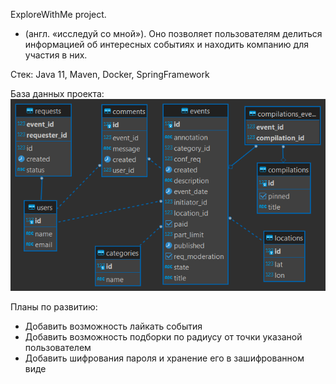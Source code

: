 ExploreWithMe project.

- (англ. «исследуй со мной»). Оно позволяет пользователям делиться информацией об интересных событиях и находить компанию 
для участия в них.

Стек: Java 11, Maven, Docker, SpringFramework

База данных проекта:
![База данных проекта](https://github.com/AndreyStaroverov/java-explore-with-me/blob/28c2f09ab3ad323e549d15657552e6a73663b4ab/ewmmainpic.png)

Планы по развитию: 
- Добавить возможность лайкать события
- Добавить возможность подборки по радиусу от точки указаной пользователем
- Добавить шифрования пароля и хранение его в зашифрованном виде
